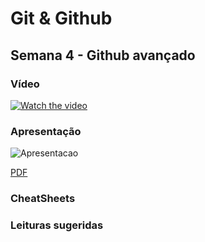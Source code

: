 # Git & Github

## Semana 4 - Github avançado

### Vídeo

[![Watch the video]()]()
  
### Apresentação

![Apresentacao](https://i.ibb.co/YpZv87x/Git-e-Github-Semana-4.png)

[PDF](https://github.com/carlosbarretoeng/git-e-github/raw/master/Semana4/Git%20e%20Github%20Semana%204.pdf)
  
### CheatSheets

### Leituras sugeridas
